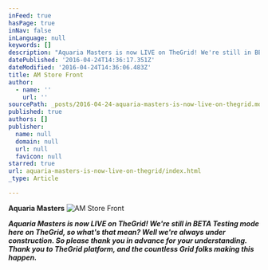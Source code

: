 ```yaml
---
inFeed: true
hasPage: true
inNav: false
inLanguage: null
keywords: []
description: "Aquaria Masters is now LIVE on TheGrid! We're still in BETA Testing mode here on TheGrid, so what's that mean? Well we're always under construction. So please thank you in advance for your understanding. Thank you to TheGrid platform, and the countless Grid folks making this happen."
datePublished: '2016-04-24T14:36:17.351Z'
dateModified: '2016-04-24T14:36:06.483Z'
title: AM Store Front
author:
  - name: ''
    url: ''
sourcePath: _posts/2016-04-24-aquaria-masters-is-now-live-on-thegrid.md
published: true
authors: []
publisher:
  name: null
  domain: null
  url: null
  favicon: null
starred: true
url: aquaria-masters-is-now-live-on-thegrid/index.html
_type: Article

---
```

**Aquaria Masters**
![AM Store Front](https://the-grid-user-content.s3-us-west-2.amazonaws.com/31dfefdd-789a-499c-be8f-9daed496657d.jpg)

**_Aquaria Masters is now LIVE on TheGrid! We're still in BETA Testing mode here on TheGrid, so what's that mean? Well we're always under construction. So please thank you in advance for your understanding. Thank you to TheGrid platform, and the countless Grid folks making this happen._**